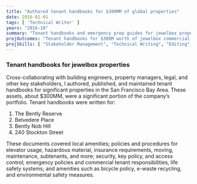 ```yaml
---
title: "Authored tenant handbooks for $300MM of global properties"
date: 2016-01-01
tags: [ 'Technical Writer' ]
years: "2016-18"
summary: "Tenant handbooks and emergency prep guides for jewelbox properties"
projOutcomes: "Tenant handbooks for $300M worth of jewelbox commercial and residential properties int he Bay Area."
projSkills: [ "Stakeholder Management", "Technical Writing", "Editing", "Facilitation", "Research", "Collaboration" ]
---
```


### Tenant handbooks for jewelbox properties

Cross-collaborating with building engineers, property managers, legal, and other key stakeholders, I authored, published, and maintained tenant handbooks for significant properties in the San Francisco Bay Area. These assets, about $300MM, were a significant portion of the company&rsquo;s portfolio. Tenant handbooks were written for:

1. The Bently Reserve
1. Belvedere Place
1. Bently Nob Hill
1. 240 Stockton Street

These documents covered local amenities; policies and procedures for elevator usage, hazardous material, insurance requirements, moving, maintenance, subtenants, and more; security, key policy, and access control; emergency policies and commercial tenant responsibilities, life safety systems; and amenities such as bicycle policy, e-waste recycling, and environmental safety measures. 